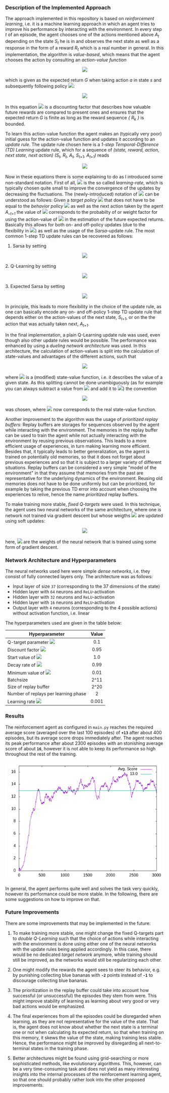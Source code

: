 ### Description of the Implemented Approach

The approach implemented in this repository is based on *reinforcement learning*, i.e. it is a machine learning approach in which an agent tries to improve his performance by interacting with the environment. In every step *t* of an episode, the agent chooses one of the actions mentioned above *A<sub>t</sub>* depending on the state *S<sub>t</sub>* he is in and observes the next state as well as a response in the form of a reward *R<sub>t</sub>* which is a real number in general. In this implementation, the algorithm is *value-based*, which means that the agent chooses the action by consulting an *action-value function*    
<p align="center"> <img src="https://latex.codecogs.com/svg.latex?&space;q_\pi(s,a)" /></p>

which is given as the expected return *G* when taking action *a* in state *s* and subsequently following policy <img src="https://latex.codecogs.com/svg.latex?\pi" />:

<p align="center"> <img src="https://latex.codecogs.com/svg.latex?q_%5Cpi%28s%2Ca%29%3D%5Cleft%3CG_t%7CS_t%3Ds%2CA_t%3Da%5Cright%3E_%5Cpi%3D%5Cleft%3C%5Cleft.%5Csum_%7Bk%3D0%7D%5E%5Cinfty%5Cgamma%5EkR_%7Bt&plus;k&plus;1%7D%5Cright%7CS_t%3Ds%2CA_t%3Da%5Cright%3E_%5Cpi" /> </p>

In this equation <img src="https://latex.codecogs.com/svg.latex?&space;0\leq\gamma<1" /> is a discounting factor that describes how valuable future rewards are compared to present ones and ensures that the expected return *G* is finite as long as the reward sequence *{ R<sub>k</sub> }* is bounded.

To learn this action-value function the agent makes an (typically very poor) initial guess for the action-value function and updates it according to an *update rule*. The update rule chosen here is a *1-step Temporal-Difference (TD) Learning* update rule, which for a sequence of *(state, reward, action, next state, next action)* *(S<sub>t</sub>, R<sub>t</sub>, A<sub>t</sub>, S<sub>t+1</sub>, A<sub>t+1</sub>)* reads

<p align="center"> <img src="https://latex.codecogs.com/svg.latex?\begin{align*}q_\pi(S_t,A_t)&=q_\pi(S_t,A_t)+\alpha\left[R_t+\gamma\left<q_\pi(S_{t+1},\cdot)\right>_{\mathcal{P}_{\bar{\pi}}(\cdot|A_{t+1})}-q_{\pi}(S_{t},A_{t})\right]\\&=q_\pi(S_{t},A_{t})+\alpha\left[R_{t}+\gamma\left(\sum_{\tilde{a}}q_\pi(S_{t+1},\tilde{a})\mathcal{P}_{\bar{\pi}}(\tilde{a}|A_{t+1})\right)-q_{\pi}(S_{t},A_{t})\right]\end{align*}\" /></p>

Now in these equations there is some explaining to do as I introduced some non-standard notation. First of all, <img src="https://latex.codecogs.com/svg.latex?\alpha" /> is the so called *learning-rate*, which is typically chosen quite small to improve the convergence of the updates by decreasing the fluctuations. The (newly-introduced) notation of <img src="https://latex.codecogs.com/svg.latex?\left<q_\pi(S_{t+1},\cdot)\right>_{\mathcal{P}_{\bar{\pi}}(\cdot|A_{t+1})}\" /> can be understood as follows: Given a *target policy* <img src="https://latex.codecogs.com/svg.latex?\bar{\pi}\" /> that does not have to be equal to the *behavior policy* <img src="https://latex.codecogs.com/svg.latex?\pi\" /> as well as the next action taken by the agent *A_<sub>t+1</sub>* the value of <img src="https://latex.codecogs.com/svg.latex?\mathcal{P}_{\bar{\pi}}(\tilde{a}|A_{t+1})\" /> corresponds to the probabilty  of or weight factor for using the action-value of <img src="https://latex.codecogs.com/svg.latex?\tilde{a}\" /> in the estimation of the future expected returns. Basically this allows for both on- and off-policy updates (due to the flexibility in <img src="https://latex.codecogs.com/svg.latex?\bar{\pi}\" />) as well as the usage of the *Sarsa*-update rule. The most common 1-step TD update rules can be recovered as follows:
1. Sarsa by setting
<p align="center"> <img src="https://latex.codecogs.com/svg.latex?\mathcal{P}_{\bar{\pi}}(\tilde{a}|A_{t+1})=\delta_{\tilde{a},A_{t+1}}\" /></p>
2. Q-Learning by setting
<p align="center"> <img src="https://latex.codecogs.com/svg.latex?\mathcal{P}_{\bar{\pi}}(\tilde{a}|A_{t+1})=\delta_{\tilde{a},argmax_{a}(q(S_{t+1},a))" /></p>
3. Expected Sarsa by setting
<p align="center"> <img src="https://latex.codecogs.com/svg.latex?\mathcal{P}_{\bar{\pi}}(\tilde{a}|A_{t+1})=\pi(\tilde{a}|S_{t+1})" /></p>

In principle, this leads to more flexibility in the choice of the update rule, as one can basically encode any on- and off-policy 1-step TD update rule that depends either on the action-values of the next state, *S<sub>t+1</sub>*, or on the the action that was actually taken next, *A<sub>t+1</sub>*.

In the final implementation, a plain Q-Learning update rule was used, even though also other update rules would be possible. The performance was enhanced by using a *dueling network architecture* was used. In this architecture, the calculation of action-values is split into the calculation of state-values and advantages of the different actions, such that

<p align="center"> <img src="https://latex.codecogs.com/svg.latex?q_\pi(s,a)=\tilde{v}_\pi(s)+Adv_\pi(s,a)\" /></p>

where <img src="https://latex.codecogs.com/svg.latex?\tilde{v}_\pi(\cdot)\" /> is a (modified) state-value function, i.e. it describes the value of a given state. As this splitting cannot be done unambiguously (as for example you can always subtract a value from <img src="https://latex.codecogs.com/svg.latex?\tilde{v}_\pi(s)\" /> and add it to <img src="https://latex.codecogs.com/svg.latex?Adv_\pi(s,a)\" />) the convention

<p align="center"> <img src="https://latex.codecogs.com/svg.latex?\tilde{v}_\pi(s)=v_\pi(s)+\left<Adv_\pi(s,\cdot)\right>\" /></p>

was chosen, where <img src="https://latex.codecogs.com/svg.latex?v_\pi(\cdot)\" /> now corresponds to the real state-value function.

Another improvement to the algorithm was the usage of *prioritized replay buffers*: Replay buffers are storages for sequences observed by the agent while interacting with the environment. The memories in the replay buffer can be used to train the agent while not actually interacting with the environment by reusing previous observations. This leads to a more efficient usage of experiences, in turn making learning more efficient. Besides that, it typically leads to better generalization, as the agent is trained on potentially old memories, so that it does not forget about previous experiences and so that it is subject to a larger variety of different situations. Replay buffers can be considered a very simple "model of the environment" in that they assume that memories from the past are representative for the underlying dynamics of the environment. Reusing old memories does not have to be done uniformly but can be prioritized, for example by taking the previous TD error into account when choosing the experiences to relive, hence the name *prioritized* replay buffers.

To make training more stable, *fixed Q-targets* were used. In this technique, the agent uses two neural networks of the same architecture, where one is network not trained via gradient descent but whose weigths <img src="https://latex.codecogs.com/svg.latex?\omega" /> are updated using soft updates:

<p align="center"> <img src="https://latex.codecogs.com/svg.latex?\omega=\tau\omega^{\prime}+(1-\tau)\omega" /></p>

here, <img src="https://latex.codecogs.com/svg.latex?\omega^{\prime}" /> are the weights of the neural network that is trained using some form of gradient descent.

### Network Architecture and Hyperparameters

The neural networks used here were simple *dense networks*, i.e. they consist of fully connected layers only. The architecture was as follows:

- Input layer of size `37` (corresponding to the 37 dimensions of the state)
- Hidden layer with `64` neurons and `ReLU`-activation
- Hidden layer with `32` neurons and `ReLU`-activation
- Hidden layer with `16` neurons and `ReLU`-activation
- Output layer with `4` neurons (corresponding to the 4 possible actions) without activation function, i.e. linear

The hyperparameters used are given in the table below:

| Hyperparameter   |      Value      |
|----------|:-------------:|
| Q-target parameter <img src="https://latex.codecogs.com/svg.latex?\tau" /> |  0.1  |
| Discount factor <img src="https://latex.codecogs.com/svg.latex?\gamma" /> |    0.95   |
| Start value of <img src="https://latex.codecogs.com/svg.latex?\epsilon" /> | 1.0 |
| Decay rate of <img src="https://latex.codecogs.com/svg.latex?\epsilon" /> | 0.99 |
| Minimum value of <img src="https://latex.codecogs.com/svg.latex?\epsilon" /> | 0.01 |
| Batchsize | 2^11 |
| Size of replay buffer | 2^20 |
| Number of replays per learning phase | 2 |
| Learning rate <img src="https://latex.codecogs.com/svg.latex?\alpha" /> | 0.001 |


### Results

The reinforcement agent as configured in `main.py` reaches the required average score (averaged over the last 100 episodes) of **`+13`** after about 400 episodes, but its average score drops immediately after. The agent reaches its peak performance after about 2300 episodes with an stonishing average score of about **`16`**, however it is not able to keep its performance so high throughout the rest of the training. 

![results](https://github.com/fberressem/Banana-Collector/blob/master/Results.png)

In general, the agent performs quite well and solves the task very quickly, however its performance could be more stable. In the following, there are some suggestions on how to improve on that.

### Future Improvements

There are some improvements that may be implemented in the future:

1. To make training more stable, one might change the fixed Q-targets part to *double Q-Learning* such that the choice of actions while interacting with the environment is done using either one of the neural networks with the update rules being applied accordingly. In this case, there would be no dedicated *target network* anymore, while training should still be improved, as the networks would still be regularizing each other.

2. One might modify the rewards the agent sees to steer its behavior, e.g. by punishing collecting blue bananas with **`-2`** points instead of **`-1`** to discourage collecting blue bananas.

3. The prioritization in the replay buffer could take into account how successful (or unsuccessful) the episodes they stem from were. This might improve stability of learning as learning about very good or very bad actions would be emphasized.

4. The final experiences from all the episodes could be disregarded when learning, as they are not representative for the value of the state. That is, the agent does not know about whether the next state is a terminal one or not when calculating its expected return, so that when training on this memory, it skews the value of the state, making training less stable. Hence, the performance might be improved by disregarding all next-to-terminal states in the training phase.

5. Better architectures might be found using grid-searching or more sophisticated methods, like evolutionary algorithms. This, however, can be a very time-consuming task and does not yield as many interesting insights into the internal processes of the reinforcement learning agent, so that one should probably rather look into the other proposed improvements. 
